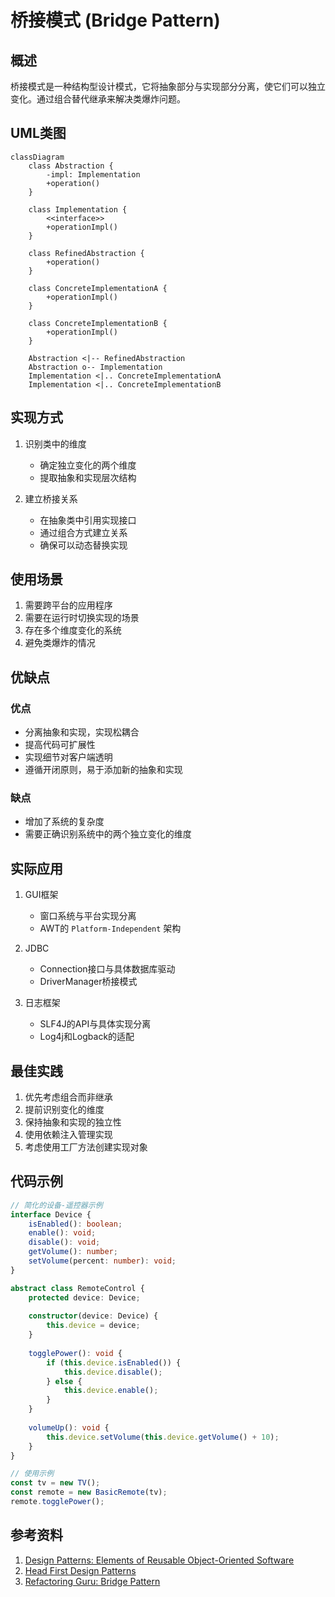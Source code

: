 # 桥接模式 (Bridge Pattern)

## 概述
桥接模式是一种结构型设计模式，它将抽象部分与实现部分分离，使它们可以独立变化。通过组合替代继承来解决类爆炸问题。

## UML类图
```mermaid
classDiagram
    class Abstraction {
        -impl: Implementation
        +operation()
    }
    
    class Implementation {
        <<interface>>
        +operationImpl()
    }
    
    class RefinedAbstraction {
        +operation()
    }
    
    class ConcreteImplementationA {
        +operationImpl()
    }
    
    class ConcreteImplementationB {
        +operationImpl()
    }
    
    Abstraction <|-- RefinedAbstraction
    Abstraction o-- Implementation
    Implementation <|.. ConcreteImplementationA
    Implementation <|.. ConcreteImplementationB
```

## 实现方式
1. 识别类中的维度
   - 确定独立变化的两个维度
   - 提取抽象和实现层次结构

2. 建立桥接关系
   - 在抽象类中引用实现接口
   - 通过组合方式建立关系
   - 确保可以动态替换实现

## 使用场景
1. 需要跨平台的应用程序
2. 需要在运行时切换实现的场景
3. 存在多个维度变化的系统
4. 避免类爆炸的情况

## 优缺点

### 优点
- 分离抽象和实现，实现松耦合
- 提高代码可扩展性
- 实现细节对客户端透明
- 遵循开闭原则，易于添加新的抽象和实现

### 缺点
- 增加了系统的复杂度
- 需要正确识别系统中的两个独立变化的维度

## 实际应用
1. GUI框架
   - 窗口系统与平台实现分离
   - AWT的 `Platform-Independent` 架构

2. JDBC
   - Connection接口与具体数据库驱动
   - DriverManager桥接模式

3. 日志框架
   - SLF4J的API与具体实现分离
   - Log4j和Logback的适配

## 最佳实践
1. 优先考虑组合而非继承
2. 提前识别变化的维度
3. 保持抽象和实现的独立性
4. 使用依赖注入管理实现
5. 考虑使用工厂方法创建实现对象

## 代码示例
```typescript
// 简化的设备-遥控器示例
interface Device {
    isEnabled(): boolean;
    enable(): void;
    disable(): void;
    getVolume(): number;
    setVolume(percent: number): void;
}

abstract class RemoteControl {
    protected device: Device;
    
    constructor(device: Device) {
        this.device = device;
    }
    
    togglePower(): void {
        if (this.device.isEnabled()) {
            this.device.disable();
        } else {
            this.device.enable();
        }
    }
    
    volumeUp(): void {
        this.device.setVolume(this.device.getVolume() + 10);
    }
}

// 使用示例
const tv = new TV();
const remote = new BasicRemote(tv);
remote.togglePower();
```

## 参考资料
1. [Design Patterns: Elements of Reusable Object-Oriented Software](https://book.douban.com/subject/1052241/)
2. [Head First Design Patterns](https://book.douban.com/subject/2243615/)
3. [Refactoring Guru: Bridge Pattern](https://refactoringguru.cn/design-patterns/bridge)
